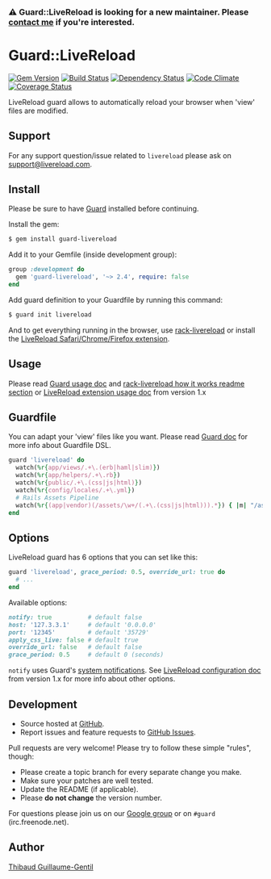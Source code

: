 ### :warning: Guard::LiveReload is looking for a new maintainer. Please [contact me](mailto:thibaud@thibaud.gg) if you're interested.

# Guard::LiveReload

[![Gem Version](https://badge.fury.io/rb/guard-livereload.png)](http://badge.fury.io/rb/guard-livereload) [![Build Status](https://travis-ci.org/guard/guard-livereload.png?branch=master)](http://travis-ci.org/guard/guard-livereload) [![Dependency Status](https://gemnasium.com/guard/guard-livereload.png)](https://gemnasium.com/guard/guard-livereload) [![Code Climate](https://codeclimate.com/github/guard/guard-livereload.png)](https://codeclimate.com/github/guard/guard-livereload) [![Coverage Status](https://coveralls.io/repos/guard/guard-livereload/badge.png?branch=master)](https://coveralls.io/r/guard/guard-livereload)

LiveReload guard allows to automatically reload your browser when 'view' files are modified.

## Support

For any support question/issue related to `livereload` please ask on support@livereload.com.

## Install

Please be sure to have [Guard](https://github.com/guard/guard) installed before continuing.

Install the gem:

``` bash
$ gem install guard-livereload
```

Add it to your Gemfile (inside development group):

``` ruby
group :development do
  gem 'guard-livereload', '~> 2.4', require: false
end
```

Add guard definition to your Guardfile by running this command:

``` bash
$ guard init livereload
```

And to get everything running in the browser, use [rack-livereload](https://github.com/johnbintz/rack-livereload) or install the [LiveReload Safari/Chrome/Firefox extension](http://livereload.com/extensions#installing-sections).

## Usage

Please read [Guard usage doc](https://github.com/guard/guard#readme) and [rack-livereload how it works readme section](https://github.com/johnbintz/rack-livereload#readme) or [LiveReload extension usage doc](https://github.com/mockko/livereload/blob/master/README-old.md) from version 1.x

## Guardfile

You can adapt your 'view' files like you want.
Please read [Guard doc](https://github.com/guard/guard#readme) for more info about Guardfile DSL.

``` ruby
guard 'livereload' do
  watch(%r{app/views/.+\.(erb|haml|slim)})
  watch(%r{app/helpers/.+\.rb})
  watch(%r{public/.+\.(css|js|html)})
  watch(%r{config/locales/.+\.yml})
  # Rails Assets Pipeline
  watch(%r{(app|vendor)(/assets/\w+/(.+\.(css|js|html))).*}) { |m| "/assets/#{m[3]}" }
end
```

## Options

LiveReload guard has 6 options that you can set like this:

``` ruby
guard 'livereload', grace_period: 0.5, override_url: true do
  # ...
end
```

Available options:

``` ruby
notify: true          # default false
host: '127.3.3.1'     # default '0.0.0.0'
port: '12345'         # default '35729'
apply_css_live: false # default true
override_url: false   # default false
grace_period: 0.5     # default 0 (seconds)
```

`notify` uses Guard's [system notifications](https://github.com/guard/guard/wiki/System-notifications).
See [LiveReload configuration doc](https://github.com/mockko/livereload/blob/master/README-old.md) from version 1.x for more info about other options.

## Development

* Source hosted at [GitHub](https://github.com/guard/guard-livereload).
* Report issues and feature requests to [GitHub Issues](https://github.com/guard/guard-livereload/issues).

Pull requests are very welcome! Please try to follow these simple "rules", though:

* Please create a topic branch for every separate change you make.
* Make sure your patches are well tested.
* Update the README (if applicable).
* Please **do not change** the version number.

For questions please join us on our [Google group](http://groups.google.com/group/guard-dev) or on `#guard` (irc.freenode.net).

## Author

[Thibaud Guillaume-Gentil](https://github.com/thibaudgg)
